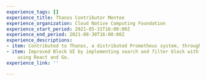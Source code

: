 ```yaml
---
experience_tags: []
experience_title: Thanos Contributor Mentee
experience_organization: Cloud Native Computing Foundation
experience_start_period: 2021-05-31T16:00:00Z
experience_end_period: 2021-08-30T16:00:00Z
experience_descriptions:
- item: Contributed to Thanos, a distributed Prometheus system, through LFX Mentorship.
- item: Improved Block UI by implementing search and filter block with certain conditions
    using React and Go.
experience_link: ''

---
```

